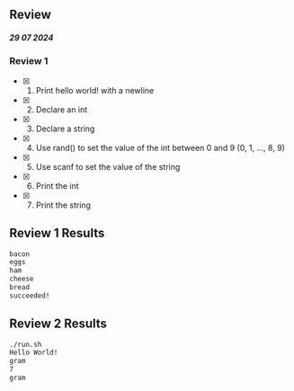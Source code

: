 ## Review

##### 29 07 2024

### Review 1

- [x] 1. Print hello world! with a newline
- [x] 2. Declare an int
- [x] 3. Declare a string
- [x] 4. Use rand() to set the value of the int between 0 and 9 (0, 1, ..., 8, 9)
- [x] 5. Use scanf to set the value of the string
- [x] 6. Print the int
- [x] 7. Print the string

## Review 1 Results
```bash
bacon
eggs
ham
cheese
bread
succeeded!
```

## Review 2 Results
```bash
./run.sh
Hello World!
gram
7
gram
```
